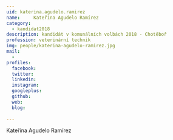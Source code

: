 ```yaml
---
uid: katerina.agudelo.ramirez
name:     Kateřina Agudelo Ramírez
category:
  - kandidat2018
description: kandidát v komunálních volbách 2018 - Chotěboř
profession: veterinární technik
img: people/katerina-agudelo-ramirez.jpg
mail:
  - 
profiles:
  facebook: 
  twitter: 
  linkedin: 
  instagram: 
  googleplus: 
  github: 
  web: 
  blog: 
  
---
```


Kateřina Agudelo Ramírez
